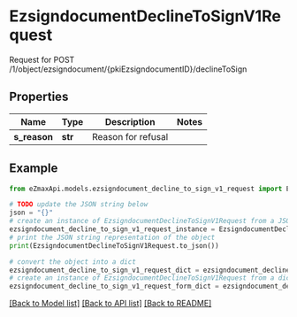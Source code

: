 # EzsigndocumentDeclineToSignV1Request

Request for POST /1/object/ezsigndocument/{pkiEzsigndocumentID}/declineToSign

## Properties

Name | Type | Description | Notes
------------ | ------------- | ------------- | -------------
**s_reason** | **str** | Reason for refusal | 

## Example

```python
from eZmaxApi.models.ezsigndocument_decline_to_sign_v1_request import EzsigndocumentDeclineToSignV1Request

# TODO update the JSON string below
json = "{}"
# create an instance of EzsigndocumentDeclineToSignV1Request from a JSON string
ezsigndocument_decline_to_sign_v1_request_instance = EzsigndocumentDeclineToSignV1Request.from_json(json)
# print the JSON string representation of the object
print(EzsigndocumentDeclineToSignV1Request.to_json())

# convert the object into a dict
ezsigndocument_decline_to_sign_v1_request_dict = ezsigndocument_decline_to_sign_v1_request_instance.to_dict()
# create an instance of EzsigndocumentDeclineToSignV1Request from a dict
ezsigndocument_decline_to_sign_v1_request_form_dict = ezsigndocument_decline_to_sign_v1_request.from_dict(ezsigndocument_decline_to_sign_v1_request_dict)
```
[[Back to Model list]](../README.md#documentation-for-models) [[Back to API list]](../README.md#documentation-for-api-endpoints) [[Back to README]](../README.md)


